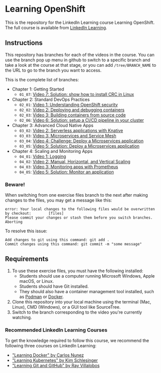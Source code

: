 # Learning OpenShift
This is the repository for the LinkedIn Learning course Learning OpenShift. The full course is available from [LinkedIn Learning][lil-course-url].

## Instructions
This repository has branches for each of the videos in the course. You can use the branch pop up menu in github to switch to a specific branch and take a look at the course at that stage, or you can add `/tree/BRANCH_NAME` to the URL to go to the branch you want to access.

This is the complete list of branches:

- Chapter 1: Getting Started
    - `01_07`: [Video 7: Solution: show how to install CRC in Linux](https://github.com/LinkedInLearning/learning-openshift-4407066/tree/01_07)
- Chapter 2: Standard DevOps Practices
    - `02_01`: [Video 1: Understanding OpenShift security](https://github.com/LinkedInLearning/learning-openshift-4407066/tree/02_01)
    - `02_02`: [Video 2: Deploying and debugging containers](https://github.com/LinkedInLearning/learning-openshift-4407066/tree/02_02)
    - `02_03`: [Video 3: Building containers from source code](https://github.com/LinkedInLearning/learning-openshift-4407066/tree/02_03)
    - `02_06`: [Video 6: Solution: setup a CI/CD pipeline in your cluster](https://github.com/LinkedInLearning/learning-openshift-4407066/tree/02_06)
- Chapter 3: Advanced Cloud Native Apps
    - `03_02`: [Video 2: Serverless applications with Knative](https://github.com/LinkedInLearning/learning-openshift-4407066/tree/03_02)
    - `03_03`: [Video 3: Microservices and Service Mesh](https://github.com/LinkedInLearning/learning-openshift-4407066/tree/03_03)
    - `03_04`: [Video 4: Challenge: Deploy a Microservices application](https://github.com/LinkedInLearning/learning-openshift-4407066/tree/03_04)
    - `03_05`: [Video 5: Solution: Deploy a Microservices application](https://github.com/LinkedInLearning/learning-openshift-4407066/tree/03_05)
- Chapter 4: Scaling and Monitoring Apps
    - `04_01`: [Video 1: Logging](https://github.com/LinkedInLearning/learning-openshift-4407066/tree/04_01)
    - `04_02`: [Video 2: Manual, Horizontal, and Vertical Scaling](https://github.com/LinkedInLearning/learning-openshift-4407066/tree/04_02)
    - `04_03`: [Video 3: Monitoring apps with Prometheus](https://github.com/LinkedInLearning/learning-openshift-4407066/tree/04_03)
    - `04_05`: [Video 5: Solution: Monitor an application](https://github.com/LinkedInLearning/learning-openshift-4407066/tree/04_05)

### Beware!

When switching from one exercise files branch to the next after making changes to the files, you may get a message like this:

    error: Your local changes to the following files would be overwritten by checkout:        [files]
    Please commit your changes or stash them before you switch branches.
    Aborting

To resolve this issue:

    Add changes to git using this command: git add .
	Commit changes using this command: git commit -m "some message"

## Requirements

1. To use these exercise files, you must have the following installed:
	- Students should use a computer running Microsoft Windows, Apple macOS, or Linux.
    - Students should have Git installed.
    - They should also have a container management tool installed, such as [Podman](https://podman.io/) or [Docker](https://www.docker.com/).
2. Clone this repository into your local machine using the terminal (Mac, Linux), CMD (Windows), or a GUI tool like SourceTree.
3. Switch to the branch corresponding to the video you're currently watching.

### Recommended LinkedIn Learning Courses

To get the knowledge required to follow this course, we recommend the following three courses on LinkedIn Learning:

- ["Learning Docker" by Carlos Nunez](https://www.linkedin.com/learning/learning-docker-17236240/get-up-and-running-quick-with-docker)
- ["Learning Kubernetes" by Kim Schlesinger](https://www.linkedin.com/learning/learning-kubernetes-16086900/setting-sail-on-your-kubernetes-voyage)
- ["Learning Git and GitHub" by Ray Villalobos](https://www.linkedin.com/learning/learning-git-and-github-14213624/travel-the-multiverse-with-git-and-github)


[0]: # (Replace these placeholder URLs with actual course URLs)

[lil-course-url]: https://www.linkedin.com/learning/
[lil-thumbnail-url]: http://

